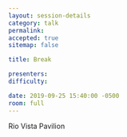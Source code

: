 ```yaml
---
layout: session-details
category: talk
permalink:
accepted: true
sitemap: false

title: Break

presenters:
difficulty:

date: 2019-09-25 15:40:00 -0500
room: full
---
```

Rio Vista Pavilion
